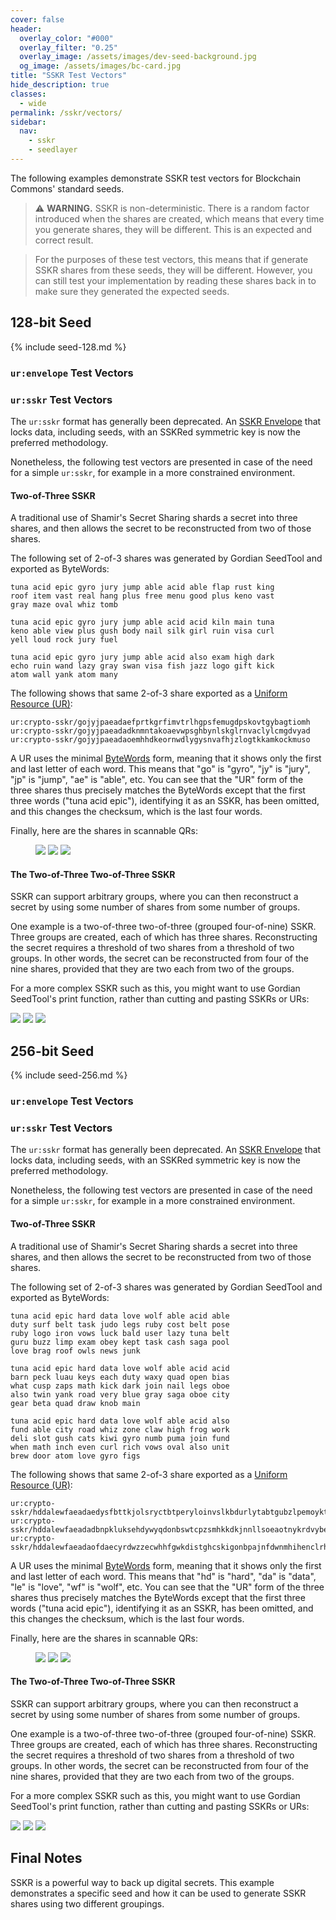 ```yaml
---
cover: false
header:
  overlay_color: "#000"
  overlay_filter: "0.25"
  overlay_image: /assets/images/dev-seed-background.jpg
  og_image: /assets/images/bc-card.jpg
title: "SSKR Test Vectors"
hide_description: true
classes:
  - wide
permalink: /sskr/vectors/
sidebar:
  nav:
    - sskr
    - seedlayer
---
```


The following examples demonstrate SSKR test vectors for Blockchain
Commons' standard seeds.

> :warning: **WARNING.** SSKR is non-deterministic. There is a random
factor introduced when the shares are created, which means that
every time you generate shares, they will be different. This is an
expected and correct result.

> For the purposes of these test vectors, this means that if generate
SSKR shares from these seeds, they will be different. However, you can
still test your implementation by reading these shares back in to make
sure they generated the expected seeds.

## 128-bit Seed

{% include seed-128.md %}

### `ur:envelope` Test Vectors

### `ur:sskr` Test Vectors

The `ur:sskr` format has generally been deprecated. An [SSKR Envelope](https://developer.blockchaincommons.com/sskr/#what-are-sskr-envelopes) that locks data, including seeds, with an SSKRed symmetric key is now the preferred methodology. 

Nonetheless, the following test vectors are presented in case of the need for a simple `ur:sskr`, for example in a more constrained environment.

#### Two-of-Three SSKR

A traditional use of Shamir's Secret Sharing shards a secret into
three shares, and then allows the secret to be reconstructed from two
of those shares.

The following set of 2-of-3 shares was generated by Gordian SeedTool and exported as ByteWords:
```
tuna acid epic gyro jury jump able acid able flap rust king 
roof item vast real hang plus free menu good plus keno vast 
gray maze oval whiz tomb

tuna acid epic gyro jury jump able acid acid kiln main tuna 
keno able view plus gush body nail silk girl ruin visa curl 
yell loud rock jury fuel

tuna acid epic gyro jury jump able acid also exam high dark 
echo ruin wand lazy gray swan visa fish jazz logo gift kick
atom wall yank atom many
```
The following shows that same 2-of-3 share exported as a [Uniform Resource (UR)](/ur/):
```
ur:crypto-sskr/gojyjpaeadaefprtkgrfimvtrlhgpsfemugdpskovtgybagtiomh
ur:crypto-sskr/gojyjpaeadadknmntakoaevwpsghbynlskglrnvaclylcmgdvyad
ur:crypto-sskr/gojyjpaeadaoemhhdkeornwdlygysnvafhjzlogtkkamkockmuso
```

A UR uses the minimal [ByteWords](/bytewords/) form, meaning that it
shows only the first and last letter of each word. This means that
"go" is "gyro", "jy" is "jury", "jp" is "jump", "ae" is "able",
etc. You can see that the "UR" form of the three shares thus precisely
matches the ByteWords except that the first three words ("tuna acid
epic"), identifying it as an SSKR, has been omitted, and this changes
the checksum, which is the last four words.

Finally, here are the shares in scannable QRs:

<figure class="third">
  <img src="/assets/images/sskr/128-sskr-1.jpg">
  <img src="/assets/images/sskr/128-sskr-2.jpg">
  <img src="/assets/images/sskr/128-sskr-3.jpg">
</figure>

#### The Two-of-Three Two-of-Three SSKR

SSKR can support arbitrary groups, where you can then reconstruct a secret by using some number of shares from some number of groups.

One example is a two-of-three two-of-three (grouped four-of-nine) SSKR. Three groups are created, each of which has three shares. Reconstructing the secret requires a threshold of two shares from a threshold of two groups. In other words, the secret can be reconstructed from four of the nine shares, provided that they are two each from two of the groups.

For a more complex SSKR such as this, you might want to use Gordian SeedTool's print function, rather than cutting and pasting SSKRs or URs:

![](/assets/images/sskr/128-sskrgroup-1.png)
![](/assets/images/sskr/128-sskrgroup-2.png)
![](/assets/images/sskr/128-sskrgroup-3.png)

## 256-bit Seed

{% include seed-256.md %}

### `ur:envelope` Test Vectors

### `ur:sskr` Test Vectors

The `ur:sskr` format has generally been deprecated. An [SSKR Envelope](https://developer.blockchaincommons.com/sskr/#what-are-sskr-envelopes) that locks data, including seeds, with an SSKRed symmetric key is now the preferred methodology. 

Nonetheless, the following test vectors are presented in case of the need for a simple `ur:sskr`, for example in a more constrained environment.

#### Two-of-Three SSKR

A traditional use of Shamir's Secret Sharing shards a secret into three shares, and then allows the secret to be reconstructed from two of those shares. 

The following set of 2-of-3 shares was generated by Gordian SeedTool and exported as ByteWords:
```
tuna acid epic hard data love wolf able acid able
duty surf belt task judo legs ruby cost belt pose
ruby logo iron vows luck bald user lazy tuna belt
guru buzz limp exam obey kept task cash saga pool
love brag roof owls news junk

tuna acid epic hard data love wolf able acid acid
barn peck luau keys each duty waxy quad open bias
what cusp zaps math kick dark join nail legs oboe
also twin yank road very blue gray saga oboe city
gear beta quad draw knob main

tuna acid epic hard data love wolf able acid also
fund able city road whiz zone claw high frog work
deli slot gush cats kiwi gyro numb puma join fund
when math inch even curl rich vows oval also unit
brew door atom love gyro figs
```

The following shows that same 2-of-3 share exported as a [Uniform Resource (UR)](/ur/):
```
ur:crypto-sskr/hddalewfaeadaedysfbttkjolsryctbtperyloinvslkbdurlytabtgubzlpemoykttkchsapllebgvdgleedp
ur:crypto-sskr/hddalewfaeadadbnpkluksehdywyqdonbswtcpzsmhkkdkjnnllsoeaotnykrdvybegysaoecygrbavssktbti
ur:crypto-sskr/hddalewfaeadaofdaecyrdwzzecwhhfgwkdistghcskigonbpajnfdwnmhihenclrhvsolaoutbwdrhliazcia
```
A UR uses the minimal [ByteWords](/bytewords/) form, meaning that it
shows only the first and last letter of each word. This means that
"hd" is "hard", "da" is "data", "le" is "love", "wf" is "wolf",
etc. You can see that the "UR" form of the three shares thus precisely
matches the ByteWords except that the first three words ("tuna acid
epic"), identifying it as an SSKR, has been omitted, and this changes
the checksum, which is the last four words.

Finally, here are the shares in scannable QRs:

<figure class="third">
  <img src="/assets/images/sskr/256-sskr-1.jpg">
  <img src="/assets/images/sskr/256-sskr-2.jpg">
  <img src="/assets/images/sskr/256-sskr-3.jpg">
</figure>

#### The Two-of-Three Two-of-Three SSKR

SSKR can support arbitrary groups, where you can then reconstruct a
secret by using some number of shares from some number of groups.

One example is a two-of-three two-of-three (grouped four-of-nine)
SSKR. Three groups are created, each of which has three
shares. Reconstructing the secret requires a threshold of two shares
from a threshold of two groups. In other words, the secret can be
reconstructed from four of the nine shares, provided that they are two
each from two of the groups.

For a more complex SSKR such as this, you might want to use Gordian
SeedTool's print function, rather than cutting and pasting SSKRs or
URs:

![](/assets/images/sskr/256-sskrgroup-1.jpeg)
![](/assets/images/sskr/256-sskrgroup-2.jpeg)
![](/assets/images/sskr/256-sskrgroup-3.jpeg)

## Final Notes

SSKR is a powerful way to back up digital secrets. This example
demonstrates a specific seed and how it can be used to generate SSKR
shares using two different groupings.

